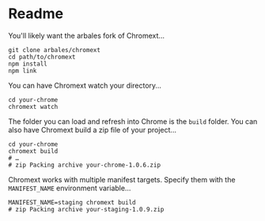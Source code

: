 Readme
================

You'll likely want the arbales fork of Chromext…

	git clone arbales/chromext
    cd path/to/chromext
    npm install
    npm link
    
You can have Chromext watch your directory…

    cd your-chrome
    chromext watch
    
The folder you can load and refresh into Chrome is the `build` folder.
You can also have Chromext build a zip file of your project…

	cd your-chrome
	chromext build
	# …
	# zip Packing archive your-chrome-1.0.6.zip
	
Chromext works with multiple manifest targets. Specify them with the
`MANIFEST_NAME` environment variable…

	MANIFEST_NAME=staging chromext build
	# zip Packing archive your-staging-1.0.9.zip
    